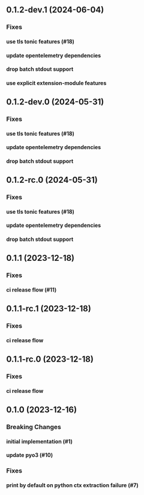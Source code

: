 ## 0.1.2-dev.1 (2024-06-04)

### Fixes

#### use tls tonic features (#18)

#### update opentelemetry dependencies

#### drop batch stdout support

#### use explicit extension-module features

## 0.1.2-dev.0 (2024-05-31)

### Fixes

#### use tls tonic features (#18)

#### update opentelemetry dependencies

#### drop batch stdout support

## 0.1.2-rc.0 (2024-05-31)

### Fixes

#### use tls tonic features (#18)

#### update opentelemetry dependencies

#### drop batch stdout support

## 0.1.1 (2023-12-18)

### Fixes

#### ci release flow (#11)

## 0.1.1-rc.1 (2023-12-18)

### Fixes

#### ci release flow

## 0.1.1-rc.0 (2023-12-18)

### Fixes

#### ci release flow

## 0.1.0 (2023-12-16)

### Breaking Changes

#### initial implementation (#1)

#### update pyo3 (#10)

### Fixes

#### print by default on python ctx extraction failure (#7)
